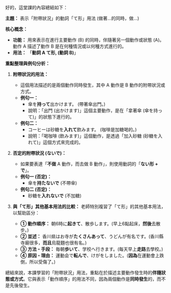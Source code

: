 

好的，這堂課的內容總結如下：

**主題：** 表示「附帶狀況」的動詞「て形」用法 (做著...的同時，做...)

**核心概念：**
*   **功能：** 用來表示在進行主要動作 (B) 的同時，伴隨著另一個動作或狀態 (A)。動作 A 描述了動作 B 是在何種情況或以何種方式進行的。
*   **用法：** 「**動詞 A て形, (動詞 B)**」

**重點整理與例句分析：**

1.  **附帶狀況的用法：**
    *   這個用法描述的是兩個動作同時發生，其中 A 動作是 B 動作的附帶狀況或方式。
    *   **例句一：**
        *   傘を**持って**出かけます。 (帶著傘出門。)
        *   說明：「出門 (出かけます)」這個主要動作，是在「拿著傘 (傘を持って)」的狀態下進行的。
    *   **例句二：**
        *   コーヒーは砂糖を**入れて**飲みます。 (咖啡是加糖喝的。)
        *   說明：「喝咖啡 (飲みます)」這個動作，是透過「加入砂糖 (砂糖を入れて)」這個方式來完成的。

2.  **否定的附帶狀況 (ないで)：**
    *   如果要表達「**不做** A 動作，而去做 B 動作」，則使用動詞的「**ない形 + で**」。
    *   **例句一 (否定)：**
        *   傘を**持たないで** (不帶傘)
    *   **例句二 (否定)：**
        *   砂糖を**入れないで** (不加糖)

3.  **與「て形」其他基本用法的比較：**
    老師特別複習了「て形」的其他基本用法，以幫助區分：
    *   **① 動作順序：** 朝6時に**起きて**、散歩します。(早上6點起床，**然後**去散步。)
    *   **② 並述：** 香川県はお寺が**たくさんあって**、うどんが有名です。(香川縣寺廟很多，**而且**烏龍麵也很有名。)
    *   **③ 方法・手段：** 毎朝**歩いて**、学校へ行きます。(每天早上**走路**去學校。)
    *   **④ 原因・理由：** 運動会で**転んで**、けがをしました。(**因為**在運動會上跌倒，所以受傷了。)

總結來說，本課學習的「附帶狀況」用法，重點在於描述主要動作發生時的**伴隨狀態或方式**。它與表示「動作順序」的用法不同，因為兩個動作是**同時發生**的，而不是先後發生。
